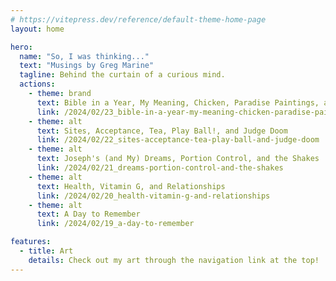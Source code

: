 ```yaml
---
# https://vitepress.dev/reference/default-theme-home-page
layout: home

hero:
  name: "So, I was thinking..."
  text: "Musings by Greg Marine"
  tagline: Behind the curtain of a curious mind.
  actions:
    - theme: brand
      text: Bible in a Year, My Meaning, Chicken, Paradise Paintings, and a Great Day
      link: /2024/02/23_bible-in-a-year-my-meaning-chicken-paradise-paintings-and-a-great-day
    - theme: alt
      text: Sites, Acceptance, Tea, Play Ball!, and Judge Doom
      link: /2024/02/22_sites-acceptance-tea-play-ball-and-judge-doom
    - theme: alt
      text: Joseph's (and My) Dreams, Portion Control, and the Shakes
      link: /2024/02/21_dreams-portion-control-and-the-shakes
    - theme: alt
      text: Health, Vitamin G, and Relationships
      link: /2024/02/20_health-vitamin-g-and-relationships
    - theme: alt
      text: A Day to Remember
      link: /2024/02/19_a-day-to-remember

features:
  - title: Art
    details: Check out my art through the navigation link at the top!
---
```


